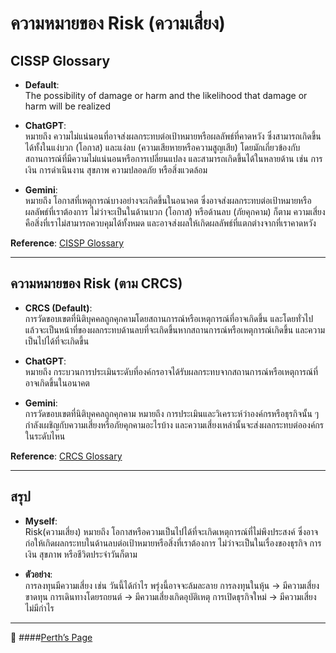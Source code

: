 # ความหมายของ Risk (ความเสี่ยง)

## CISSP Glossary  
- **Default**:  
  The possibility of damage or harm and the likelihood that damage or harm will be realized  

- **ChatGPT**:  
  หมายถึง ความไม่แน่นอนที่อาจส่งผลกระทบต่อเป้าหมายหรือผลลัพธ์ที่คาดหวัง ซึ่งสามารถเกิดขึ้นได้ทั้งในแง่บวก (โอกาส) และแง่ลบ (ความเสียหายหรือความสูญเสีย) โดยมักเกี่ยวข้องกับสถานการณ์ที่มีความไม่แน่นอนหรือการเปลี่ยนแปลง และสามารถเกิดขึ้นได้ในหลายด้าน เช่น การเงิน การดำเนินงาน สุขภาพ ความปลอดภัย หรือสิ่งแวดล้อม  

- **Gemini**:  
  หมายถึง โอกาสที่เหตุการณ์บางอย่างจะเกิดขึ้นในอนาคต ซึ่งอาจส่งผลกระทบต่อเป้าหมายหรือผลลัพธ์ที่เราต้องการ ไม่ว่าจะเป็นในด้านบวก (โอกาส) หรือด้านลบ (ภัยคุกคาม) ก็ตาม ความเสี่ยงคือสิ่งที่เราไม่สามารถควบคุมได้ทั้งหมด และอาจส่งผลให้เกิดผลลัพธ์ที่แตกต่างจากที่เราคาดหวัง   

**Reference**: [CISSP Glossary](https://csrc.nist.gov/glossary)  

---

## ความหมายของ Risk (ตาม CRCS)

- **CRCS (Default)**:  
  การวัดขอบเขตที่นิติบุคคลถูกคุกคามโดยสถานการณ์หรือเหตุการณ์ที่อาจเกิดขึ้น และโดยทั่วไปแล้วจะเป็นหน้าที่ของผลกระทบด้านลบที่จะเกิดขึ้นหากสถานการณ์หรือเหตุการณ์เกิดขึ้น และความเป็นไปได้ที่จะเกิดขึ้น
  
- **ChatGPT**:  
  หมายถึง กระบวนการประเมินระดับที่องค์กรอาจได้รับผลกระทบจากสถานการณ์หรือเหตุการณ์ที่อาจเกิดขึ้นในอนาคต        

- **Gemini**:  
  การวัดขอบเขตที่นิติบุคคลถูกคุกคาม หมายถึง การประเมินและวิเคราะห์ว่าองค์กรหรือธุรกิจนั้น ๆ กำลังเผชิญกับความเสี่ยงหรือภัยคุกคามอะไรบ้าง และความเสี่ยงเหล่านั้นจะส่งผลกระทบต่อองค์กรในระดับไหน   

**Reference**:  [CRCS Glossary](https://csrc.nist.gov/glossary)

---

## สรุป  

- **Myself**:  
  Risk(ความเสี่ยง) หมายถึง โอกาสหรือความเป็นไปได้ที่จะเกิดเหตุการณ์ที่ไม่พึงประสงค์ ซึ่งอาจก่อให้เกิดผลกระทบในด้านลบต่อเป้าหมายหรือสิ่งที่เราต้องการ ไม่ว่าจะเป็นในเรื่องของธุรกิจ การเงิน สุขภาพ หรือชีวิตประจำวันก็ตาม

- **ตัวอย่าง**:  
การลงทุนมีความเสี่ยง เช่น วันนี้ได้กำไร พรุ่งนี้อาจจะล้มละลาย
  การลงทุนในหุ้น → มีความเสี่ยงขาดทุน
  การเดินทางโดยรถยนต์ → มีความเสี่ยงเกิดอุบัติเหตุ
  การเปิดธุรกิจใหม่ → มีความเสี่ยงไม่มีกำไร

---

🚀 ####[Perth’s Page](https://teamgamer11.github.io/risk.html)





